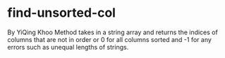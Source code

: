 # find-unsorted-col
By YiQing Khoo
Method takes in a string array and returns the indices of columns that are not in order or 0 for all columns sorted and -1 for any errors such as unequal lengths of strings.

